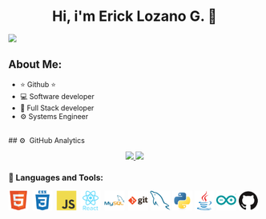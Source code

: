 <div align="center">
    <h1 align="center">Hi, i'm Erick Lozano G. 👋</h1>
</div>
<img src="https://i.imgur.com/uiUbxyG.jpg">

## About Me:

- ⭐ Github ⭐
- 💻 Software developer
- 🌇 Full Stack developer
- ⚙️ Systems Engineer

<br>
## ⚙️ &nbsp;GitHub Analytics

<p align="center">
    <a href="https://github.com/ErickLG281">
        <img height="180em" src="https://github-readme-stats-eight-theta.vercel.app/api?username=ErickLG281&show_icons=true&theme=algolia&include_all_commits=true&count_private=true"/>
        <img height="180em" src="https://github-readme-stats-eight-theta.vercel.app/api/top-langs/?username=ErickLG281&layout=compact&langs_count=8&theme=algolia"/>
    </a>
</p>

<div align="left">
    <h3>🔨 Languages and Tools:</h3>
    <div>
        <img src="https://github.com/devicons/devicon/blob/master/icons/html5/html5-original.svg" title="HTML5" alt="HTML" width="40" height="40"/>&nbsp;
        <img src="https://github.com/devicons/devicon/blob/master/icons/css3/css3-plain-wordmark.svg"  title="CSS3" alt="CSS" width="40" height="40"/>&nbsp;
        <img src="https://github.com/devicons/devicon/blob/master/icons/javascript/javascript-original.svg" title="JavaScript" alt="JavaScript" width="40" height="40"/>&nbsp;
        <img src="https://github.com/devicons/devicon/blob/master/icons/react/react-original-wordmark.svg" title="React" alt="React" width="40" height="40"/>&nbsp;
        <img src="https://github.com/devicons/devicon/blob/master/icons/mysql/mysql-original-wordmark.svg" title="MySQL"  alt="MySQL" width="40" height="40"/>&nbsp;
        <img src="https://github.com/devicons/devicon/blob/master/icons/git/git-original-wordmark.svg" title="Git" **alt="Git" width="40" height="40"/>
        <img src="https://github.com/devicons/devicon/blob/master/icons/mysql/mysql-plain.svg" title="Mysql" **alt="Mysql" width="40" height="40"/>
        <img src="https://github.com/devicons/devicon/blob/master/icons/python/python-original.svg" title="Python" **alt="Python" width="40" height="40"/>
        <img src="https://github.com/devicons/devicon/blob/master/icons/java/java-original.svg" title="Java" **alt="Java" width="40" height="40"/>
        <img src="https://github.com/devicons/devicon/blob/master/icons/arduino/arduino-original.svg" title="Arduino" **alt="Arduino" width="40" height="40"/>
        <img src="https://github.com/devicons/devicon/blob/master/icons/github/github-original.svg" title="Github" **alt="Github" width="40" height="40"/>
    </div>
<br>

